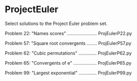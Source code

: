 # ProjectEuler
Select solutions to the Project Euler problem set. 

Problem 22: "Names scores" ....................... ProjEulerP22.py

Problem 57: "Square root convergents ........ ProjEulerP57.py

Problem 62: "Cubic permutations" .............. ProjEulerP62.py

Problem 65: "Convergents of e" .................. ProjEulerP65.py

Problem 99: "Largest exponential" .............. ProjEulerP99.py
